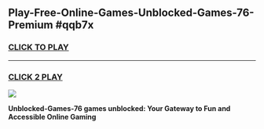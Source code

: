 
## Play-Free-Online-Games-Unblocked-Games-76-Premium #qqb7x
<h3>
<a href="https://premium.freeplayer.one?title=Unblocked-Games-76&ref=8M">CLICK TO PLAY</a></h3>
<hr>

<h3>
<a href="https://premium.freeplayer.one?title=Unblocked-Games-76&ref=8M">CLICK 2 PLAY</a>
  
</h3>

<a href="https://premium.freeplayer.one?title=Unblocked-Games-76&ref=8M"><img src="https://clearcache.store/games.png"></a>


**Unblocked-Games-76 games unblocked: Your Gateway to Fun and Accessible Online Gaming**
